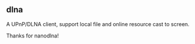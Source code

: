 ## dlna

A UPnP/DLNA client, support local file and online resource cast to screen.

Thanks for nanodlna!